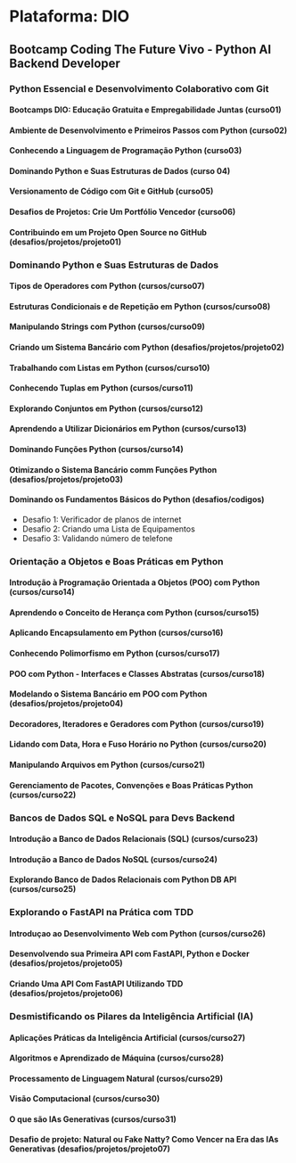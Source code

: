 # Plataforma: DIO

## Bootcamp Coding The Future Vivo - Python AI Backend Developer

### Python Essencial e Desenvolvimento Colaborativo com Git

#### Bootcamps DIO: Educação Gratuita e Empregabilidade Juntas (curso01)

#### Ambiente de Desenvolvimento e Primeiros Passos com Python (curso02)

#### Conhecendo a Linguagem de Programação Python (curso03)

#### Dominando Python e Suas Estruturas de Dados (curso 04)

#### Versionamento de Código com Git e GitHub (curso05)

#### Desafios de Projetos: Crie Um Portfólio Vencedor (curso06)

#### Contribuindo em um Projeto Open Source no GitHub (desafios/projetos/projeto01)

### Dominando Python e Suas Estruturas de Dados

#### Tipos de Operadores com Python (cursos/curso07)

#### Estruturas Condicionais e de Repetição em Python (cursos/curso08)

#### Manipulando Strings com Python (cursos/curso09)

#### Criando um Sistema Bancário com Python (desafios/projetos/projeto02)

#### Trabalhando com Listas em Python (cursos/curso10)

#### Conhecendo Tuplas em Python (cursos/curso11)

#### Explorando Conjuntos em Python (cursos/curso12)

#### Aprendendo a Utilizar Dicionários em Python (cursos/curso13)

#### Dominando Funções Python (cursos/curso14)

#### Otimizando o Sistema Bancário comm Funções Python (desafios/projetos/projeto03)

#### Dominando os Fundamentos Básicos do Python (desafios/codigos)

* Desafio 1: Verificador de planos de internet
* Desafio 2: Criando uma Lista de Equipamentos
* Desafio 3: Validando número de telefone

### Orientação a Objetos e Boas Práticas em Python

#### Introdução à Programação Orientada a Objetos (POO) com Python (cursos/curso14)

#### Aprendendo o Conceito de Herança com Python (cursos/curso15)

#### Aplicando Encapsulamento em Python (cursos/curso16)

#### Conhecendo Polimorfismo em Python (cursos/curso17)

#### POO com Python - Interfaces e Classes Abstratas (cursos/curso18)

#### Modelando o Sistema Bancário em POO com Python (desafios/projetos/projeto04)

#### Decoradores, Iteradores e Geradores com Python (cursos/curso19)

#### Lidando com Data, Hora e Fuso Horário no Python (cursos/curso20)

#### Manipulando Arquivos em Python (cursos/curso21)

#### Gerenciamento de Pacotes, Convenções e Boas Práticas Python (cursos/curso22)

### Bancos de Dados SQL e NoSQL para Devs Backend

#### Introdução a Banco de Dados Relacionais (SQL) (cursos/curso23)

#### Introdução a Banco de Dados NoSQL (cursos/curso24)

#### Explorando Banco de Dados Relacionais com Python DB API (cursos/curso25)

### Explorando o FastAPI na Prática com TDD

#### Introduçao ao Desenvolvimento Web com Python (cursos/curso26)

#### Desenvolvendo sua Primeira API com FastAPI, Python e Docker (desafios/projetos/projeto05)

#### Criando Uma API Com FastAPI Utilizando TDD (desafios/projetos/projeto06)

### Desmistificando os Pilares da Inteligência Artificial (IA)

#### Aplicações Práticas da Inteligência Artificial (cursos/curso27)

#### Algoritmos e Aprendizado de Máquina (cursos/curso28)

#### Processamento de Linguagem Natural (cursos/curso29)

#### Visão Computacional (cursos/curso30)

#### O que são IAs Generativas (cursos/curso31)

#### Desafio de projeto: Natural ou Fake Natty? Como Vencer na Era das IAs Generativas (desafios/projetos/projeto07)
